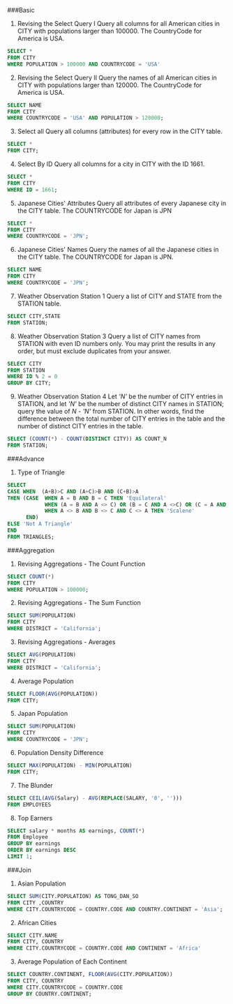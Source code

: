 ###Basic
1. Revising the Select Query I
	Query all columns for all American cities in CITY with populations larger than 100000. The CountryCode for America is USA.
```sql
SELECT *
FROM CITY 
WHERE POPULATION > 100000 AND COUNTRYCODE = 'USA'
```
2. Revising the Select Query II
	Query the names of all American cities in CITY with populations larger than 120000. The CountryCode for America is USA. 
```sql
SELECT NAME 
FROM CITY 
WHERE COUNTRYCODE = 'USA' AND POPULATION > 120000;
```
3. Select all
	Query all columns (attributes) for every row in the CITY table.
```sql
SELECT * 
FROM CITY;
```
4. Select By ID
	Query all columns for a city in CITY with the ID 1661.
```sql
SELECT * 
FROM CITY
WHERE ID = 1661;
```
5. Japanese Cities' Attributes 
	Query all attributes of every Japanese city in the CITY table. The COUNTRYCODE for Japan is JPN
```sql
SELECT * 
FROM CITY 
WHERE COUNTRYCODE = 'JPN';
```
6. Japanese Cities' Names
Query the names of all the Japanese cities in the CITY table. The COUNTRYCODE for Japan is JPN.
```sql
SELECT NAME 
FROM CITY 
WHERE COUNTRYCODE = 'JPN';
```
7. Weather Observation Station 1
	Query a list of CITY and STATE from the STATION table.
```sql
SELECT CITY,STATE 
FROM STATION;
```
8.  Weather Observation Station 3
	Query a list of CITY names from STATION with even ID numbers only. You may print the results in any order, but must exclude duplicates from your answer.
```sql
SELECT CITY 
FROM STATION 
WHERE ID % 2 = 0 
GROUP BY CITY;
```
9. Weather Observation Station 4
	Let *'N'* be the number of CITY entries in STATION, and let *'N'* be the number of distinct CITY names in STATION; query the value of *N - 'N'* from STATION. In other words, find the difference between the total number of CITY entries in the table and the number of distinct CITY entries in the table.
```sql
SELECT (COUNT(*) - COUNT(DISTINCT CITY)) AS COUNT_N 
FROM STATION;
```
	
###Advance
1. Type of Triangle 
```sql
SELECT
CASE WHEN  (A+B)>C AND (A+C)>B AND (C+B)>A
THEN (CASE  WHEN A = B AND B = C THEN 'Equilateral'
            WHEN (A = B AND A <> C) OR (B = C AND A <>C) OR (C = A AND B <> A) THEN 'Isosceles'
            WHEN A <> B AND B <> C AND C <> A THEN 'Scalene'
      END)
ELSE 'Not A Triangle'
END
FROM TRIANGLES;
```
###Aggregation
1. Revising Aggregations - The Count Function
```sql
SELECT COUNT(*) 
FROM CITY
WHERE POPULATION > 100000;
```
2. Revising Aggregations - The Sum Function
```sql
SELECT SUM(POPULATION) 
FROM CITY
WHERE DISTRICT = 'California';
```
3. Revising Aggregations - Averages
```sql
SELECT AVG(POPULATION) 
FROM CITY
WHERE DISTRICT = 'California';
```
4. Average Population
```sql
SELECT FLOOR(AVG(POPULATION))
FROM CITY;
```
5. Japan Population
```sql
SELECT SUM(POPULATION) 
FROM CITY
WHERE COUNTRYCODE = 'JPN';
```
6. Population Density Difference
```sql
SELECT MAX(POPULATION) - MIN(POPULATION)
FROM CITY;
```
7. The Blunder
```sql
SELECT CEIL(AVG(Salary) - AVG(REPLACE(SALARY, '0', '')))
FROM EMPLOYEES
```
8. Top Earners
```sql
SELECT salary * months AS earnings, COUNT(*)
FROM Employee
GROUP BY earnings
ORDER BY earnings DESC
LIMIT 1;
```

###Join
1. Asian Population
```sql
SELECT SUM(CITY.POPULATION) AS TONG_DAN_SO 
FROM CITY ,COUNTRY 
WHERE CITY.COUNTRYCODE = COUNTRY.CODE AND COUNTRY.CONTINENT = 'Asia';
```
2. African Cities
```sql
SELECT CITY.NAME 
FROM CITY, COUNTRY 
WHERE CITY.COUNTRYCODE = COUNTRY.CODE AND CONTINENT = 'Africa'
```
3. Average Population of Each Continent 
```sql
SELECT COUNTRY.CONTINENT, FLOOR(AVG(CITY.POPULATION))
FROM CITY, COUNTRY
WHERE CITY.COUNTRYCODE = COUNTRY.CODE
GROUP BY COUNTRY.CONTINENT;
```



